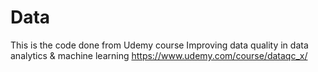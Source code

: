 # Data
This is the code done from Udemy course Improving data quality in data analytics & machine learning
https://www.udemy.com/course/dataqc_x/
